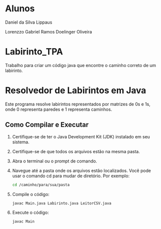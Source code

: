 # Alunos
<p>Daniel da Silva Lippaus</p>
<p>Lorenzzo Gabriel Ramos Doelinger Oliveira</p>

# Labirinto_TPA
Trabalho para criar um código java que encontre o caminho correto de um labirinto.

# Resolvedor de Labirintos em Java

Este programa resolve labirintos representados por matrizes de 0s e 1s, onde 0 representa paredes e 1 representa caminhos.

## Como Compilar e Executar

1. Certifique-se de ter o Java Development Kit (JDK) instalado em seu sistema.

2. Certifique-se de que todos os arquivos estão na mesma pasta.

3. Abra o terminal ou o prompt de comando.

4. Navegue até a pasta onde os arquivos estão localizados. Você pode usar o comando cd para mudar de diretório. Por exemplo:
   ```bash
   cd /caminho/para/sua/pasta

5. Compile o código:
   ```bash
   javac Main.java Labirinto.java LeitorCSV.java

6. Execute o código:
   ```bash
   javac Main
